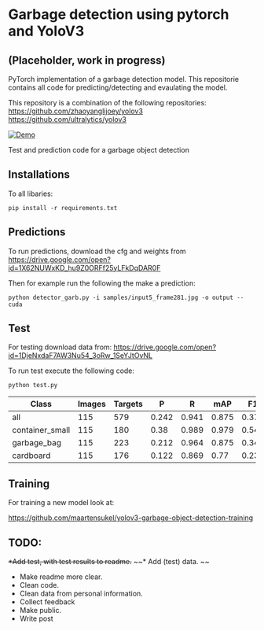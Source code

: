 # Garbage detection using pytorch and YoloV3
## (Placeholder, work in progress)
PyTorch implementation of a garbage detection model. This repositorie contains all code for predicting/detecting and evaulating the model.

This repository is a combination of the following repositories:
https://github.com/zhaoyanglijoey/yolov3
https://github.com/ultralytics/yolov3

[![Demo](https://img.youtube.com/vi/eP9xmQHbYCM/0.jpg)](https://www.youtube.com/watch?v=eP9xmQHbYCM)

Test and prediction code for a garbage object detection

## Installations

To all libaries:
```
pip install -r requirements.txt
```

## Predictions
To run predictions, download the cfg and weights from https://drive.google.com/open?id=1X62NUWxKD_hu9Z0ORFf25yLFkDqDAR0F

Then for example run the following the make a prediction:

```
python detector_garb.py -i samples/input5_frame281.jpg -o output --cuda
```

## Test

For testing download data from:
https://drive.google.com/open?id=1DjeNxdaF7AW3Nu54_3oRw_1SeYJtOvNL

To run test execute the following code:

```
python test.py
```

| Class           | Images | Targets | P     | R     | mAP   | F1    |
|-----------------|--------|---------|-------|-------|-------|-------|
| all             | 115    | 579     | 0.242 | 0.941 | 0.875 | 0.376 |
| container_small | 115    | 180     | 0.38  | 0.989 | 0.979 | 0.549 |
| garbage_bag     | 115    | 223     | 0.212 | 0.964 | 0.875 | 0.348 |
| cardboard       | 115    | 176     | 0.122 | 0.869 | 0.77  | 0.231 |



## Training
For training a new model look at:

https://github.com/maartensukel/yolov3-garbage-object-detection-training

## TODO:

~~*Add test, with test results to readme.~~
~~* Add (test) data. ~~
* Make readme more clear.
* Clean code. 
* Clean data from personal information. 
* Collect feedback
* Make public.
* Write post
